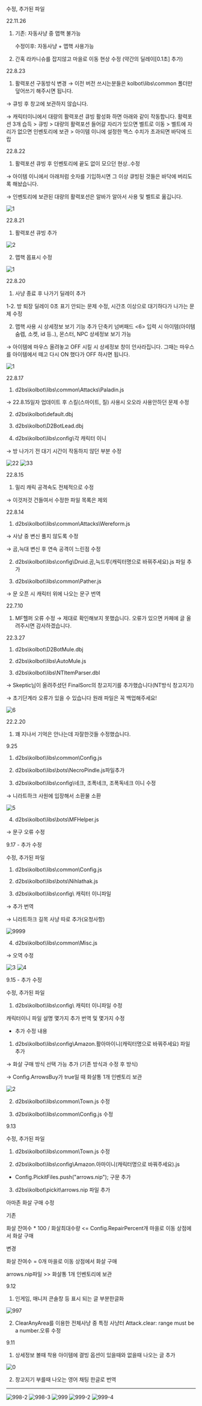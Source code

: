 수정, 추가된 파일

22.11.26
1. 기존: 자동사냥 중 맵핵 불가능
   
   수정이후: 자동사냥 + 맵핵 사용가능
2. 간혹 라카니슈를 잡지않고 마을로 이동 현상 수정 (약간의 딜레이[0.1초] 추가)

22.8.23
1. 활력포션 구동방식 변경
→ 이전 버전 쓰시는분들은 kolbot\libs\common 폴더만 덮어쓰기 해주시면 됩니다.

→ 큐빙 후 창고에 보관하지 않습니다.

→ 캐릭터이니에서 대량의 활력포션 큐빙 활성화 하면 아래와 같이 작동합니다.
활력포션 3개 습득 > 큐빙 > 대량의 활력포션 들어갈 자리가 있으면 벨트로 이동 > 벨트에 자리가 없으면 인벤토리에 보관 > 아이템 이니에 설정한 맥스 수치가 초과되면 바닥에 드랍


22.8.22
1. 활력포션 큐빙 후 인벤토리에 끝도 없이 모으던 현상..수정

→ 아이템 이니에서 아래처럼 숫자를 기입하시면 그 이상 큐빙된 것들은 바닥에 버리도록 해놨습니다.

→ 인벤토리에 보관된 대량의 활력포션은 알바가 알아서 사용 및 벨트로 옮깁니다.

![1](https://user-images.githubusercontent.com/100043245/185920847-fd172e3b-7b90-4210-bb07-b8575106edca.png)



22.8.21
1. 활력포션 큐빙 추가

![2](https://user-images.githubusercontent.com/100043245/185921121-afa4efe3-ea78-42ef-9199-a6b852dfaeb5.png)

2. 맵핵 몹표시 수정

![1](https://user-images.githubusercontent.com/100043245/185794996-700e4a0b-d465-4cc8-a31a-6b68151536a0.png)



22.8.20
1. 사냥 종료 후 나가기 딜레이 추가

1-2. 방 퇴장 딜레이 0초 표기 안되는 문제 수정, 시간초 이상으로 대기하다가 나가는 문제 수정

2. 맵핵 사용 시 상세정보 보기 기능 추가 단축키 넘버패드 <6> 입력 시 아이템(아이템 숨렙, 소켓, id 등..), 몬스터, NPC 상세정보 보기 가능

→ 아이템에 마우스 올려놓고 OFF 시킬 시 상세정보 창이 안사라집니다. 그때는 마우스를 아이템에서 떼고 다시 ON 했다가 OFF 하시면 됩니다.

![1](https://user-images.githubusercontent.com/100043245/185675097-7c408004-2fe4-4b56-aa05-da8d718539a8.png)



22.8.17
1. d2bs\kolbot\libs\common\Attacks\Paladin.js

→ 22.8.15일자 업데이트 후 스킬(스마이트, 질) 사용시 오오라 사용안하던 문제 수정

2. d2bs\kolbot\default.dbj

3. d2bs\kolbot\D2BotLead.dbj

4. d2bs\kolbot\libs\config\각 캐릭터 이니

→ 방 나가기 전 대기 시간이 작동하지 않던 부분 수정


![22](https://user-images.githubusercontent.com/100043245/185172808-061e8160-3100-461d-a33c-7008beafe9e1.png)
![33](https://user-images.githubusercontent.com/100043245/185172833-ececd5b8-63e5-44bf-9c54-58d5c9ef4993.png)



22.8.15
1. 밀리 캐릭 공격속도 전체적으로 수정

→ 이것저것 건들여서 수정한 파일 목록은 제외


22.8.14
1. d2bs\kolbot\libs\common\Attacks\Wereform.js

→ 사냥 중 변신 풀지 않도록 수정

→ 곰,늑대 변신 후 연속 공격이 느린점 수정

2. d2bs\kolbot\libs\config\Druid.곰,늑드루(캐릭터명으로 바꿔주세요).js 파일 추가

3. d2bs\kolbot\libs\common\Pather.js

→ 문 오픈 시 캐릭터 위에 나오는 문구 번역

22.7.10

1. MF헬퍼 오류 수정
→ 제대로 확인해보지 못했습니다. 오류가 있으면 카페에 글 올려주시면 감사하겠습니다.


22.3.27

1. d2bs\kolbot\D2BotMule.dbj

2. d2bs\kolbot\libs\AutoMule.js

3. d2bs\kolbot\libs\NTItemParser.dbl

→ Skeptic님이 올려주셨던 FinalSorc의 창고지기를 추가했습니다(NT방식 창고지기)

→ 초기단계라 오류가 있을 수 있습니다 원래 파일은 꼭 백업해주세요!


![6](https://user-images.githubusercontent.com/100043245/161565628-92097794-e913-423c-b56c-7aae3d6da472.png)


22.2.20

1. 꽤 지나서 기억은 안나는데 자잘한것들 수정했습니다.


9.25

1. d2bs\kolbot\libs\common\Config.js

2. d2bs\kolbot\libs\bots\NecroPindle.js파일추가

3. d2bs\kolbot\libs\config\네크, 조폭네크, 조폭독네크 이니 수정

→ 니라트하크 사원에 입장해서 소환물 소환

![5](https://user-images.githubusercontent.com/100043245/161564203-7450033f-f23a-4635-9add-44d0a241d52f.png)

4. d2bs\kolbot\libs\bots\MFHelper.js

→ 문구 오류 수정


9.17 - 추가 수정

수정, 추가된 파일

1. d2bs\kolbot\libs\common\Config.js

2. d2bs\kolbot\libs\bots\Nihlathak.js

3. d2bs\kolbot\libs\config\ 캐릭터 이니파일

→ 추가 번역

→ 니라트하크 길목 사냥 따로 추가(요청사항)

![9999](https://user-images.githubusercontent.com/100043245/161565559-e63f36d0-a3db-4217-8cd9-0c65c265bb6d.png)



4. d2bs\kolbot\libs\common\Misc.js

→ 오역 수정

![3](https://user-images.githubusercontent.com/100043245/161565070-71903139-2cc3-4744-a19a-0a3758e5076b.png)
![4](https://user-images.githubusercontent.com/100043245/161565077-3a28f59e-db01-4f41-b98b-2412930f62e5.png)



9.15 - 추가 수정

수정, 추가된 파일

1. d2bs\kolbot\libs\config\ 캐릭터 이니파일 수정

캐릭터이니 파일 설명 몇가지 추가 번역 및 몇가지 수정

- 추가 수정 내용

1. d2bs\kolbot\libs\config\Amazon.활아마이니(캐릭터명으로 바꿔주세요) 파일 추가

→ 화살 구매 방식 선택 가능 추가 (기존 방식과 수정 후 방식)

→ Config.ArrowsBuy가 true일 때 화살통 1개 인벤토리 보관

![2](https://user-images.githubusercontent.com/100043245/161563656-3d04f617-4240-44fe-9757-e5ac6e496529.png)

2. d2bs\kolbot\libs\common\Town.js 수정

3. d2bs\kolbot\libs\common\Config.js 수정


9.13

수정, 추가된 파일

1. d2bs\kolbot\libs\common\Town.js 수정

2. d2bs\kolbot\libs\config\Amazon.아마이니(캐릭터명으로 바꿔주세요).js

- Config.PickitFiles.push("arrows.nip"); 구문 추가

3. d2bs\kolbot\pickit\arrows.nip 파일 추가

아마존 화살 구매 수정

기존

화살 잔여수 * 100 / 화살최대수량 <= Config.RepairPercent개 마을로 이동 상점에서 화살 구매

변경

화살 잔여수 = 0개 마을로 이동 상점에서 화살 구매

arrows.nip파일 >> 화살통 1개 인벤토리에 보관


9.12

1. 인게임, 매니저 콘솔창 등 표시 되는 글 부분한글화

![997](https://user-images.githubusercontent.com/100043245/161561896-8b33bd52-1e7e-4676-959c-77fb33098de3.png)

2. ClearAnyArea를 이용한 전체사냥 중 특정 사냥터 Attack.clear: range must be a number.오류 수정


9.11

1. 상세정보 볼때 착용 아이템에 결빙 옵션이 있을때와 없을때 나오는 글 추가

![0](https://user-images.githubusercontent.com/100043245/161562670-a50b67c8-06ee-47ab-b9dc-400f2606ed0e.png)

2. 창고지기 부를때 나오는 영어 채팅 한글로 번역


-----------------------------------------------------------------------------------------------------------------------

![998-2](https://user-images.githubusercontent.com/100043245/161561903-23c14090-e3a4-4d8b-82e6-cde7a50a0b08.png)
![998-3](https://user-images.githubusercontent.com/100043245/161561906-da057f42-de96-40fd-906a-e0da015b438f.png)
![999](https://user-images.githubusercontent.com/100043245/161561909-9481e0a5-5a76-4fa9-b54d-50becf0ace5e.png)
![999-2](https://user-images.githubusercontent.com/100043245/161561910-7f96b0f2-e9a5-4e91-baa5-80a8b4913703.png)
![999-4](https://user-images.githubusercontent.com/100043245/161561913-d2c6dd30-3230-4798-aaed-0d8ca27ab55b.png)

